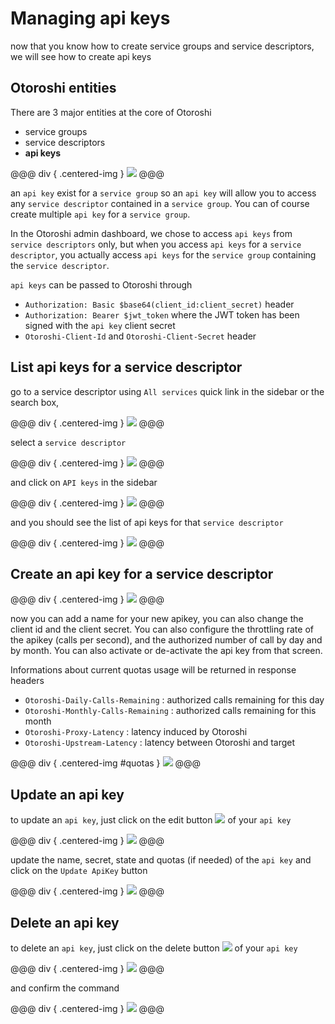 # Managing api keys

now that you know how to create service groups and service descriptors, we will see how to create api keys

## Otoroshi entities

There are 3 major entities at the core of Otoroshi

* service groups
* service descriptors
* **api keys**

@@@ div { .centered-img }
<img src="../img/models-apikey.png" />
@@@

an `api key` exist for a `service group` so an `api key` will allow you to access any `service descriptor` contained in a `service group`. You can of course create multiple `api key` for a `service group`.

In the Otoroshi admin dashboard, we chose to access `api keys` from `service descriptors` only, but when you access `api keys` for a `service descriptor`, you actually access `api keys` for the `service group` containing the `service descriptor`.

`api keys` can be passed to Otoroshi through

* `Authorization: Basic $base64(client_id:client_secret)` header
* `Authorization: Bearer $jwt_token` where the JWT token has been signed with the `api key` client secret
* `Otoroshi-Client-Id` and `Otoroshi-Client-Secret` header

## List api keys for a service descriptor

go to a service descriptor using `All services` quick link in the sidebar or the search box,


@@@ div { .centered-img }
<img src="../img/sidebar-all-services.png" />
@@@

select a `service descriptor` 

@@@ div { .centered-img }
<img src="../img/all-services.png" />
@@@

and click on `API keys` in the sidebar

@@@ div { .centered-img }
<img src="../img/sidebar-apikeys.png" />
@@@

and you should see the list of api keys for that `service descriptor`

@@@ div { .centered-img }
<img src="../img/apikeys-list.png" />
@@@

## Create an api key for a service descriptor

@@@ div { .centered-img }
<img src="../img/add-apikey.png" />
@@@

now you can add a name for your new apikey, you can also change the client id and the client secret. You can also configure the throttling rate of the apikey (calls per second), and the authorized number of call by day and by month. You can also activate or de-activate the api key from that screen.

Informations about current quotas usage will be returned in response headers

* `Otoroshi-Daily-Calls-Remaining` : authorized calls remaining for this day
* `Otoroshi-Monthly-Calls-Remaining` : authorized calls remaining for this month
* `Otoroshi-Proxy-Latency` : latency induced by Otoroshi
* `Otoroshi-Upstream-Latency` : latency between Otoroshi and target

@@@ div { .centered-img #quotas }
<img src="../img/create-apikey.png" />
@@@

## Update an api key

to update an `api key`, just click on the edit button <img src="../img/edit.png" /> of your `api key`

@@@ div { .centered-img }
<img src="../img/apikey-edit.png" />
@@@

update the name, secret, state and quotas (if needed) of the `api key` and click on the `Update ApiKey` button

@@@ div { .centered-img }
<img src="../img/apikey-update.png" />
@@@

## Delete an api key

to delete an `api key`, just click on the delete button <img src="../img/delete.png" /> of your `api key`

@@@ div { .centered-img }
<img src="../img/apikey-delete.png" />
@@@

and confirm the command

@@@ div { .centered-img }
<img src="../img/apikey-delete-confirm.png" />
@@@
